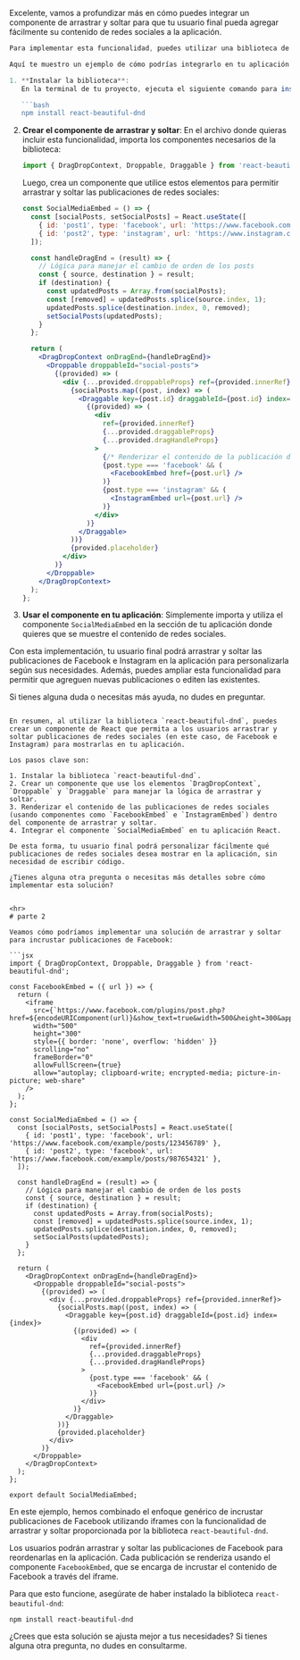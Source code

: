 Excelente, vamos a profundizar más en cómo puedes integrar un componente de arrastrar y soltar para que tu usuario final pueda agregar fácilmente su contenido de redes sociales a la aplicación.

```javascript
Para implementar esta funcionalidad, puedes utilizar una biblioteca de React como `react-beautiful-dnd`. Esta biblioteca te proporciona los componentes y lógica necesarios para crear una experiencia de arrastrar y soltar de manera sencilla.

Aquí te muestro un ejemplo de cómo podrías integrarlo en tu aplicación:

1. **Instalar la biblioteca**:
   En la terminal de tu proyecto, ejecuta el siguiente comando para instalar `react-beautiful-dnd`:

   ```bash
   npm install react-beautiful-dnd
   ```

2. **Crear el componente de arrastrar y soltar**:
   En el archivo donde quieras incluir esta funcionalidad, importa los componentes necesarios de la biblioteca:

   ```javascript
   import { DragDropContext, Droppable, Draggable } from 'react-beautiful-dnd';
   ```

   Luego, crea un componente que utilice estos elementos para permitir arrastrar y soltar las publicaciones de redes sociales:

   ```jsx
   const SocialMediaEmbed = () => {
     const [socialPosts, setSocialPosts] = React.useState([
       { id: 'post1', type: 'facebook', url: 'https://www.facebook.com/example/posts/123456789' },
       { id: 'post2', type: 'instagram', url: 'https://www.instagram.com/p/ABC123DEF/' },
     ]);

     const handleDragEnd = (result) => {
       // Lógica para manejar el cambio de orden de los posts
       const { source, destination } = result;
       if (destination) {
         const updatedPosts = Array.from(socialPosts);
         const [removed] = updatedPosts.splice(source.index, 1);
         updatedPosts.splice(destination.index, 0, removed);
         setSocialPosts(updatedPosts);
       }
     };

     return (
       <DragDropContext onDragEnd={handleDragEnd}>
         <Droppable droppableId="social-posts">
           {(provided) => (
             <div {...provided.droppableProps} ref={provided.innerRef}>
               {socialPosts.map((post, index) => (
                 <Draggable key={post.id} draggableId={post.id} index={index}>
                   {(provided) => (
                     <div
                       ref={provided.innerRef}
                       {...provided.draggableProps}
                       {...provided.dragHandleProps}
                     >
                       {/* Renderizar el contenido de la publicación de redes sociales */}
                       {post.type === 'facebook' && (
                         <FacebookEmbed href={post.url} />
                       )}
                       {post.type === 'instagram' && (
                         <InstagramEmbed url={post.url} />
                       )}
                     </div>
                   )}
                 </Draggable>
               ))}
               {provided.placeholder}
             </div>
           )}
         </Droppable>
       </DragDropContext>
     );
   };
   ```

3. **Usar el componente en tu aplicación**:
   Simplemente importa y utiliza el componente `SocialMediaEmbed` en la sección de tu aplicación donde quieres que se muestre el contenido de redes sociales.

Con esta implementación, tu usuario final podrá arrastrar y soltar las publicaciones de Facebook e Instagram en la aplicación para personalizarla según sus necesidades. Además, puedes ampliar esta funcionalidad para permitir que agreguen nuevas publicaciones o editen las existentes.

Si tienes alguna duda o necesitas más ayuda, no dudes en preguntar.


```

En resumen, al utilizar la biblioteca `react-beautiful-dnd`, puedes crear un componente de React que permita a los usuarios arrastrar y soltar publicaciones de redes sociales (en este caso, de Facebook e Instagram) para mostrarlas en tu aplicación.

Los pasos clave son:

1. Instalar la biblioteca `react-beautiful-dnd`.
2. Crear un componente que use los elementos `DragDropContext`, `Droppable` y `Draggable` para manejar la lógica de arrastrar y soltar.
3. Renderizar el contenido de las publicaciones de redes sociales (usando componentes como `FacebookEmbed` e `InstagramEmbed`) dentro del componente de arrastrar y soltar.
4. Integrar el componente `SocialMediaEmbed` en tu aplicación React.

De esta forma, tu usuario final podrá personalizar fácilmente qué publicaciones de redes sociales desea mostrar en la aplicación, sin necesidad de escribir código.

¿Tienes alguna otra pregunta o necesitas más detalles sobre cómo implementar esta solución?


<hr>
# parte 2

Veamos cómo podríamos implementar una solución de arrastrar y soltar para incrustar publicaciones de Facebook:

```jsx
import { DragDropContext, Droppable, Draggable } from 'react-beautiful-dnd';

const FacebookEmbed = ({ url }) => {
  return (
    <iframe
      src={`https://www.facebook.com/plugins/post.php?href=${encodeURIComponent(url)}&show_text=true&width=500&height=300&appId`}
      width="500"
      height="300"
      style={{ border: 'none', overflow: 'hidden' }}
      scrolling="no"
      frameBorder="0"
      allowFullScreen={true}
      allow="autoplay; clipboard-write; encrypted-media; picture-in-picture; web-share"
    />
  );
};

const SocialMediaEmbed = () => {
  const [socialPosts, setSocialPosts] = React.useState([
    { id: 'post1', type: 'facebook', url: 'https://www.facebook.com/example/posts/123456789' },
    { id: 'post2', type: 'facebook', url: 'https://www.facebook.com/example/posts/987654321' },
  ]);

  const handleDragEnd = (result) => {
    // Lógica para manejar el cambio de orden de los posts
    const { source, destination } = result;
    if (destination) {
      const updatedPosts = Array.from(socialPosts);
      const [removed] = updatedPosts.splice(source.index, 1);
      updatedPosts.splice(destination.index, 0, removed);
      setSocialPosts(updatedPosts);
    }
  };

  return (
    <DragDropContext onDragEnd={handleDragEnd}>
      <Droppable droppableId="social-posts">
        {(provided) => (
          <div {...provided.droppableProps} ref={provided.innerRef}>
            {socialPosts.map((post, index) => (
              <Draggable key={post.id} draggableId={post.id} index={index}>
                {(provided) => (
                  <div
                    ref={provided.innerRef}
                    {...provided.draggableProps}
                    {...provided.dragHandleProps}
                  >
                    {post.type === 'facebook' && (
                      <FacebookEmbed url={post.url} />
                    )}
                  </div>
                )}
              </Draggable>
            ))}
            {provided.placeholder}
          </div>
        )}
      </Droppable>
    </DragDropContext>
  );
};

export default SocialMediaEmbed;
```

En este ejemplo, hemos combinado el enfoque genérico de incrustar publicaciones de Facebook utilizando iframes con la funcionalidad de arrastrar y soltar proporcionada por la biblioteca `react-beautiful-dnd`.

Los usuarios podrán arrastrar y soltar las publicaciones de Facebook para reordenarlas en la aplicación. Cada publicación se renderiza usando el componente `FacebookEmbed`, que se encarga de incrustar el contenido de Facebook a través del iframe.

Para que esto funcione, asegúrate de haber instalado la biblioteca `react-beautiful-dnd`:

```
npm install react-beautiful-dnd
```

¿Crees que esta solución se ajusta mejor a tus necesidades? Si tienes alguna otra pregunta, no dudes en consultarme.